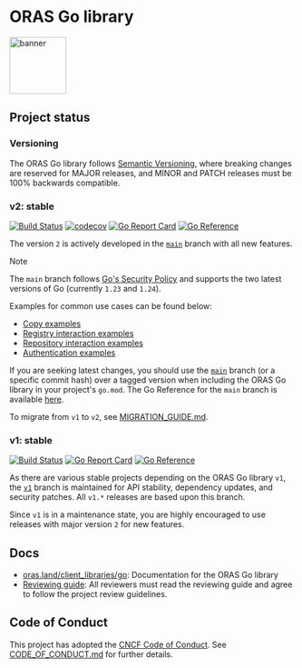 # ORAS Go library

<p align="left">
<a href="https://oras.land/"><img src="https://oras.land/img/oras.svg" alt="banner" width="100px"></a>
</p>

## Project status

### Versioning

The ORAS Go library follows [Semantic Versioning](https://semver.org/), where breaking changes are reserved for MAJOR releases, and MINOR and PATCH releases must be 100% backwards compatible.

### v2: stable

[![Build Status](https://github.com/oras-project/oras-go/actions/workflows/build.yml/badge.svg?event=push&branch=main)](https://github.com/oras-project/oras-go/actions/workflows/build.yml?query=workflow%3Abuild+event%3Apush+branch%3Amain)
[![codecov](https://codecov.io/gh/oras-project/oras-go/branch/main/graph/badge.svg)](https://codecov.io/gh/oras-project/oras-go)
[![Go Report Card](https://goreportcard.com/badge/oras.land/oras-go/v2)](https://goreportcard.com/report/oras.land/oras-go/v2)
[![Go Reference](https://pkg.go.dev/badge/oras.land/oras-go/v2.svg)](https://pkg.go.dev/oras.land/oras-go/v2)

The version `2` is actively developed in the [`main`](https://github.com/oras-project/oras-go/tree/main) branch with all new features.

> [!Note]
> The `main` branch follows [Go's Security Policy](https://github.com/golang/go/security/policy) and supports the two latest versions of Go (currently `1.23` and `1.24`).

Examples for common use cases can be found below:

- [Copy examples](https://pkg.go.dev/oras.land/oras-go/v2#pkg-examples)
- [Registry interaction examples](https://pkg.go.dev/oras.land/oras-go/v2/registry#pkg-examples)
- [Repository interaction examples](https://pkg.go.dev/oras.land/oras-go/v2/registry/remote#pkg-examples)
- [Authentication examples](https://pkg.go.dev/oras.land/oras-go/v2/registry/remote/auth#pkg-examples)

If you are seeking latest changes, you should use the [`main`](https://github.com/oras-project/oras-go/tree/main) branch (or a specific commit hash) over a tagged version when including the ORAS Go library in your project's `go.mod`.
The Go Reference for the `main` branch is available [here](https://pkg.go.dev/oras.land/oras-go/v2@main).

To migrate from `v1` to `v2`, see [MIGRATION_GUIDE.md](./MIGRATION_GUIDE.md).

### v1: stable

[![Build Status](https://github.com/oras-project/oras-go/actions/workflows/build.yml/badge.svg?event=push&branch=v1)](https://github.com/oras-project/oras-go/actions/workflows/build.yml?query=workflow%3Abuild+event%3Apush+branch%3Av1)
[![Go Report Card](https://goreportcard.com/badge/oras.land/oras-go)](https://goreportcard.com/report/oras.land/oras-go)
[![Go Reference](https://pkg.go.dev/badge/oras.land/oras-go.svg)](https://pkg.go.dev/oras.land/oras-go)

As there are various stable projects depending on the ORAS Go library `v1`, the
[`v1`](https://github.com/oras-project/oras-go/tree/v1) branch
is maintained for API stability, dependency updates, and security patches.
All `v1.*` releases are based upon this branch.

Since `v1` is in a maintenance state, you are highly encouraged
to use releases with major version `2` for new features.

## Docs

- [oras.land/client_libraries/go](https://oras.land/docs/Client_Libraries/go): Documentation for the ORAS Go library
- [Reviewing guide](https://github.com/oras-project/community/blob/main/REVIEWING.md): All reviewers must read the reviewing guide and agree to follow the project review guidelines.

## Code of Conduct

This project has adopted the [CNCF Code of Conduct](https://github.com/cncf/foundation/blob/master/code-of-conduct.md). See [CODE_OF_CONDUCT.md](CODE_OF_CONDUCT.md) for further details.
